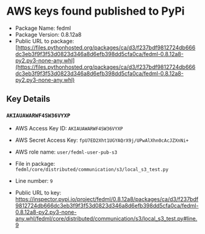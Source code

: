 # AWS keys found published to PyPi

* Package Name: fedml
* Package Version: 0.8.12a8
* Public URL to package: [https://files.pythonhosted.org/packages/ca/d3/f237bdf9812724db666dc3eb3f9f3f53d0823d346a8d6efb398dd5cfa0ca/fedml-0.8.12a8-py2.py3-none-any.whl](https://files.pythonhosted.org/packages/ca/d3/f237bdf9812724db666dc3eb3f9f3f53d0823d346a8d6efb398dd5cfa0ca/fedml-0.8.12a8-py2.py3-none-any.whl)

## Key Details

### `AKIAUAWARWF4SW36VYXP`

* AWS Access Key ID: `AKIAUAWARWF4SW36VYXP`
* AWS Secret Access Key: `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` 
* AWS role name: `user/fedml-user-pub-s3`
* File in package: `fedml/core/distributed/communication/s3/local_s3_test.py`
* Line number: `9`

* Public URL to key: https://inspector.pypi.io/project/fedml/0.8.12a8/packages/ca/d3/f237bdf9812724db666dc3eb3f9f3f53d0823d346a8d6efb398dd5cfa0ca/fedml-0.8.12a8-py2.py3-none-any.whl/fedml/core/distributed/communication/s3/local_s3_test.py#line.9


